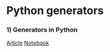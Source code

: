 # Python generators

### 1) Generators in Python
[Article](https://jayashree8.medium.com/decorators-in-python-10ec57cff6be)
[Notebook](https://github.com/jayashree8/Python_guide/blob/master/Python%20decorators/Decorators%20in%20Python.ipynb)